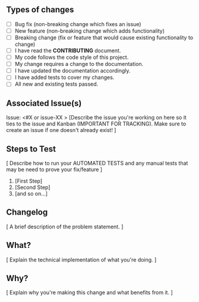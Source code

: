 ## Types of changes
<!--- What types of changes does your code introduce? Put an `x` in all the boxes that apply: -->
- [ ] Bug fix (non-breaking change which fixes an issue)
- [ ] New feature (non-breaking change which adds functionality)
- [ ] Breaking change (fix or feature that would cause existing functionality to change)
- [ ] I have read the **CONTRIBUTING** document.
- [ ] My code follows the code style of this project.
- [ ] My change requires a change to the documentation.
- [ ] I have updated the documentation accordingly.
- [ ] I have added tests to cover my changes.
- [ ] All new and existing tests passed.

## Associated Issue(s)
Issue: <#X or issue-XX > [Describe the issue you're working on here so it ties to the issue and Kanban (IMPORTANT FOR TRACKING). Make sure to create an issue if one doesn't already exist! ]

## Steps to Test
[ Describe how to run your AUTOMATED TESTS and any manual tests that may be need to prove your fix/feature ]
1. [First Step]
2. [Second Step]
3. [and so on...]

## Changelog

[ A brief description of the problem statement. ]

## What?

[ Explain the technical implementation of what you're doing. ]

## Why?

[ Explain why you're making this change and what benefits from it. ]




